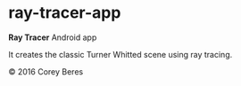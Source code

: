 # ray-tracer-app

**Ray Tracer** Android app

It creates the classic Turner Whitted scene using ray tracing.

© 2016 Corey Beres
